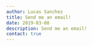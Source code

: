 ```yaml
---
author: Lucas Sanchez
title: Send me an email!
date: 2019-03-08
description: Send me an email!
contact: true
---
```

